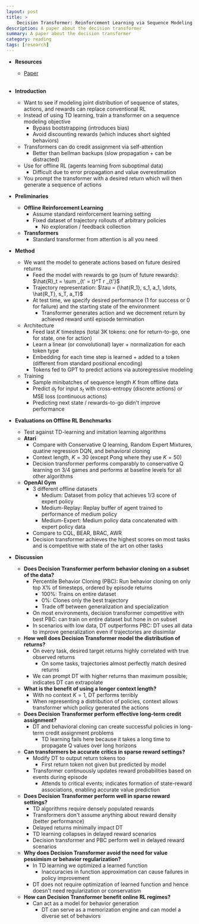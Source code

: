 ```yaml
---
layout: post
title: >
    Decision Transformer: Reinforcement Learning via Sequence Modeling
description: A paper about the decision transformer
summary: A paper about the decision transformer
category: reading
tags: [research]
---
```


* **Resources**
    - [Paper](https://arxiv.org/abs/2106.01345)
<br><br/>

* **Introduction**
    * Want to see if modeling joint distribution of sequence of states, actions, and rewards can replace conventional RL
    * Instead of using TD learning, train a transformer on a sequence modeling objective
        * Bypass bootstrapping (introduces bias)
        * Avoid discounting rewards (which induces short sighted behaviors)
    * Transformers can do credit assignment via self-attention
        * Better than bellman backups (slow propagation + can be distracted)
    * Use for offline RL (agents learning from suboptimal data)
        * Difficult due to error propagation and value overestimation
    * You prompt the transformer with a desired return which will then generate a sequence of actions
* **Preliminaries**
    * **Offline Reinforcement Learning**
        * Assume standard reinforcement learning setting
        * Fixed dataset of trajectory rollouts of arbitrary policies
            * No exploration / feedback collection
    * **Transformers**
        * Standard transformer from attention is all you need
* **Method**
    * We want the model to generate actions based on future desired returns
        * Feed the model with rewards to go (sum of future rewards): $\hat{R}_t = \sum _{t' = t}^T r _{t'}$
        * Trajectory representation: $\tau = (\hat{R_1}, s_1, a_1, \dots, \hat{R_T}, s_T, a_T)$
        * At test time, we specify desired performance (1 for success or 0 for failure) and the starting state of the environment
            * Transformer generates action and we decrement return by achieved reward until episode termination
    * Architecture
        * Feed last $K$ timesteps (total 3K tokens: one for return-to-go, one for state, one for action)
        * Learn a linear (or convolutional) layer + normalization for each token type
        * Embedding for each time step is learned + added to a token (different from standard positional encoding)
        * Tokens fed to GPT to predict actions via autoregressive modeling
    * Training
        * Sample minibatches of sequence length $K$ from offline data 
        * Predict $a_t$ for input $s_t$ with cross-entropy (discrete actions) or MSE loss (continuous actions)
        * Predicting next state / rewards-to-go didn't improve performance
* **Evaluations on Offline RL Benchmarks**
    * Test against TD-learning and imitation learning algorithms
    * **Atari**
        * Compare with Conservative Q learning, Random Expert Mixtures, quatine regression DQN, and behavioral cloning
        * Context length, $K = 30$ (except Pong where they use $K = 50$)
        * Decision transformer performs comparably to conservative Q learning on 3/4 games and performs at baseline levels for all other algorithms
    * **OpenAI Gym**
        * 3 different offline datasets
            * Medium: Dataset from policy that achieves 1/3 score of expert policy
            * Medium-Replay: Replay buffer of agent trained to performance of medium policy
            * Medium-Expert: Medium policy data concatenated with expert policy data
        * Compare to CQL, BEAR, BRAC, AWR
        * Decision transformer achieves the highest scores on most tasks and is competitive with state of the art on other tasks
* **Discussion**
    * **Does Decision Transformer perform behavior cloning on a subset of the data?**
        * Percentile Behavior Cloning (PBC): Run behavior cloning on only top X% of timesteps, ordered by episode returns
            * 100%: Trains on entire dataset
            * 0%: Clones only the best trajectory
            * Trade off between generalization and specialization
        * On most environments, decision transformer competitive with best PBC: can train on entire dataset but hone in on subset
        * In scenarios with low data, DT outperforms PBC: DT uses all data to improve generalization even if trajectories are dissimilar
    * **How well does Decision Transformer model the distribution of returns?**
        * On every task, desired target returns highly correlated with true observed returns
            * On some tasks, trajectories almost perfectly match desired returns
        * We can prompt DT with higher returns than maximum possible; indicates DT can extrapolate
    * **What is the benefit of using a longer context length?**
        * With no context $K = 1$, DT performs terribly
        * When representing a distribution of policies, context allows transformer which policy generated the actions
    * **Does Decision Transformer perform effective long-term credit assignment?**
        * DT and behavioral cloning can create successful policies in long-term credit assignment problems
            * TD learning fails here because it takes a long time to propagate Q values over long horizons
    * **Can transformers be accurate critics in sparse reward settings?**
        * Modify DT to output return tokens too
            * First return token not given but predicted by model
        * Transformer continuously updates reward probabilities based on events during episode
            * Attends to critical events; indicates formation of state-reward associations, enabling accurate value prediction
    * **Does Decision Transformer perform well in sparse reward settings?**
        * TD algorithms require densely populated rewards
        * Transformers don't assume anything about reward density (better performance)
        * Delayed returns minimally impact DT
        * TD learning collapses in delayed reward scenarios
        * Decision transformer and PBC perform well in delayed reward scenarios
    * **Why does Decision Transformer avoid the need for value pessimism or behavior regularization?**
        * In TD learning we optimized a learned function
            * Inaccuracies in function approximation can cause failures in policy improvement
        * DT does not require optimization of learned function and hence doesn't need regularization or conservatism
    * **How can Decision Transformer benefit online RL regimes?**
        * Can act as a model for behavior generation
            * DT can serve as a memorization engine and can model a diverse set of behaviors
        